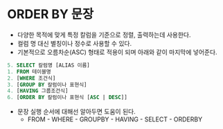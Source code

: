 # ORDER BY 문장

- 다양한 목적에 맞게 특정 칼럼을 기준으로 정렬, 출력하는데 사용한다.
- 컬럼 명 대신 별칭이나 정수로 사용할 수 있다.
- 기본적으로 오름차순(ASC) 형태로 적용이 되며 아래와 같이 마지막에 넣어준다.

```SQL
5. SELECT 칼럼명 [ALIAS 이름]
1. FROM 테이블명
2. [WHERE 조건식]
3. [GROUP BY 칼럼이나 표현식]
4. [HAVING 그룹조건식]
6. [ORDER BY 칼럼이나 표현식 [ASC | DESC]]
```
- 문장 실행 순서에 대해선 알아두면 도움이 된다.
  - FROM - WHERE - GROUPBY - HAVING - SELECT - ORDERBY 
